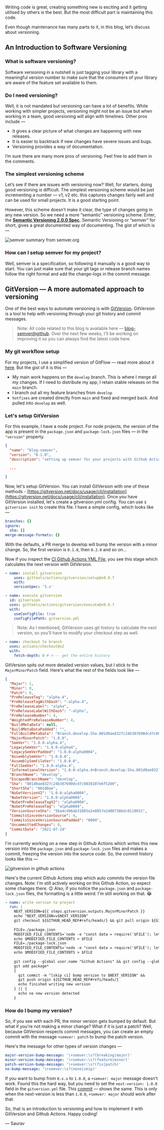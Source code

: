 Writing code is great, creating something new is exciting and it getting utilised by others is the best. But the most difficult part is maintaining this code. 

Even though maintenance has many parts to it, in this blog, let’s discuss about versioning. 

## An Introduction to Software Versioning

### What is software versioning?

Software versioning in a nutshell is just tagging your library with a meaningful version number to make sure that the consumers of your library are aware of the feature set available to them. 

### Do I need versioning?

Well, it is not mandated but versioning can have a lot of benefits. While working with simpler projects, versioning might not be an issue but when working in a team, good versioning will align with timelines. Other pros include — 

- It gives a clear picture of what changes are happening with new releases.
- It is easier to backtrack if new changes have severe issues and bugs.
- Versioning provides a way of documentation.

I’m sure there are many more pros of versioning. Feel free to add them in the comments. 

### The simplest versioning scheme

Let’s see if there are issues with versioning now? Well, for starters, doing good versioning is difficult. The simplest versioning scheme would be just incrementing a number — v1, v2 etc. this captures changes fairly well and can be used for small projects. It is a good starting point. 

However, this scheme doesn’t make it clear, the type of changes going in any new version. So we need a more “semantic” versioning scheme. Enter, the **[Semantic Versioning 2.0.0 Spec](https://semver.org/).** Semantic Versioning or “semver” for short, gives a great documented way of documenting. The gist of which is —

![semver summary from semver.org](/store/49-software-versioning-an-intro-with-gitversion/images/semver-summary.jpeg)

### How can I setup semver for my project?

Well, semver is a specification, so following it manually is a good way to start. You can just make sure that your git tags or release branch names follow the right format and add the change-logs in the commit message. 

## GitVersion — A more automated approach to versioning

One of the best ways to automate versioning is with [GitVersion](https://gitversion.net/). GitVersion is a tool to help with  versioning through your git history and commit messages.

> Note: All code related to this blog is available here — [blog-semver@github](https://github.com/mrsauravsahu/blog-semver). Over the next few weeks, I'll be working on improving it so you can always find the latest code here.

### My git workflow setup

For my projects, I use a simplified version of GitFlow — read more about it [here](https://www.atlassian.com/git/tutorials/comparing-workflows/gitflow-workflow). But the gist of it is this —

- My main work happens on the `develop` branch. This is where I merge all my changes. If I need to distribute my app, I retain stable releases on the `main` branch.
- I branch out all my feature branches from `develop`
- `hotfixes` are created directly from `main` and fixed and merged back. And pulled into `develop` as well.

### Let's setup GitVersion

For this example, I have a node project. For node projects, the version of the app is present in the `package.json` and `package-lock.json` files — in the `"version"` property.

```json
{
  "name": "blog-semver",
  "version": "0.1.0",
  "description": "setting up semver for your projects with Github Actions",

  ...

}
```

Now, let's setup GitVersion. You can install GitVersion with one of these methods - [https://gitversion.net/docs/usage/cli/installation](https://gitversion.net/docs/usage/cli/installation). Once you have GitVersion installed, let's create a gitversion.yml config. You can use `$ gitversion init` to create this file. I have a simple config, which looks like —

```yaml
branches: {}
ignore:
  sha: []
merge-message-formats: {}
```

With the defaults, a PR merge to develop will bump the version with a minor change. So, the first version is `0.1.0`, then `0.2.0` and so on...

Now if you inspect the [CI Github Actions YML File](https://github.com/mrsauravsahu/blog-semver/blob/main/.github/workflows/ci.yml), you see this stage which calculates the next version with GitVersion. 

```yaml
- name: install gitversion
	uses: gittools/actions/gitversion/setup@v0.9.7
    with:
    versionSpec: '5.x'

- name: execute gitversion
  id: gitversion
  uses: gittools/actions/gitversion/execute@v0.9.7
  with:
    useConfigFile: true
    configFilePath: gitversion.yml
```

> Note: As I mentioned, GitVersion uses git history to calculate the next version, so you'll have to modify your checkout step as well.

```yaml
- name: checkout to branch
  uses: actions/checkout@v2
  with:
    fetch-depth: 0 # <--- get the entire history
```

GitVersion spits out more detailed version values, but I stick to the `MajorMinorPatch` field. Here's what the rest of the fields look like —

```json
{
  "Major": 1,
  "Minor": 0,
  "Patch": 0,
  "PreReleaseTag": "alpha.4",
  "PreReleaseTagWithDash": "-alpha.4",
  "PreReleaseLabel": "alpha",
  "PreReleaseLabelWithDash": "-alpha",
  "PreReleaseNumber": 4,
  "WeightedPreReleaseNumber": 4,
  "BuildMetaData": null,
  "BuildMetaDataPadded": "",
  "FullBuildMetaData": "Branch.develop.Sha.801d0ae8327c24b387690dcd7c0838107e6f5260",
  "MajorMinorPatch": "1.0.0",
  "SemVer": "1.0.0-alpha.4",
  "LegacySemVer": "1.0.0-alpha4",
  "LegacySemVerPadded": "1.0.0-alpha0004",
  "AssemblySemVer": "1.0.0.0",
  "AssemblySemFileVer": "1.0.0.0",
  "FullSemVer": "1.0.0-alpha.4",
  "InformationalVersion": "1.0.0-alpha.4+Branch.develop.Sha.801d0ae8327c24b387690dcd7c0838107e6f5260",
  "BranchName": "develop",
  "EscapedBranchName": "develop",
  "Sha": "801d0ae8327c24b387690dcd7c0838107e6f5260",
  "ShortSha": "801d0ae",
  "NuGetVersionV2": "1.0.0-alpha0004",
  "NuGetVersion": "1.0.0-alpha0004",
  "NuGetPreReleaseTagV2": "alpha0004",
  "NuGetPreReleaseTag": "alpha0004",
  "VersionSourceSha": "5ba4cd98ab31085a2e8057e2d00738bdc0118031",
  "CommitsSinceVersionSource": 4,
  "CommitsSinceVersionSourcePadded": "0004",
  "UncommittedChanges": 0,
  "CommitDate": "2021-07-24"
}
```

I'm currently working on a new step in Github Actions which writes this new version into the `package.json` and `package-lock.json` files and makes a commit, freezing the version into the source code. So, the commit history looks like this —

![gitversion in github actions](/store/49-software-versioning-an-intro-with-gitversion/images/gitversion-in-github-actions.png)

Here's the current Github Actions step which auto commits the version file changes. Note: I'm still actively working on this Github Action, so expect some changes there. 😉 Also, if you notice the `package.json` and `package-lock.json` files, the formatting is a little weird. I'm still working on that. 😂

```yaml
- name: write version to project
  run: |
    NEXT_VERSION=${{ steps.gitversion.outputs.MajorMinorPatch }}
    echo "NEXT_VERSION=v$NEXT_VERSION"
    git checkout ${GITHUB_HEAD_REF#refs/heads/} && git pull origin ${GITHUB_HEAD_REF#refs/heads/} 
    
    FILE=./package.json
    MODIFIED_FILE_CONTENTS=`node -e "const data = require('$FILE'); let modifiedData = { ...data, version: '$NEXT_VERSION' }; console.log(JSON.stringify(modifiedData, undefined, 2))"`
    echo $MODIFIED_FILE_CONTENTS > $FILE
    FILE=./package-lock.json
    MODIFIED_FILE_CONTENTS=`node -e "const data = require('$FILE'); let modifiedData = { ...data, version: '$NEXT_VERSION' }; console.log(JSON.stringify(modifiedData, undefined, 2))"`
    echo $MODIFIED_FILE_CONTENTS > $FILE
    
    git config --global user.name "Github Actions" && git config --global user.email "noreply@github.com"
    git add package* 
    {
      git commit -m "[skip ci] bump version to $NEXT_VERSION" &&
      git push origin ${GITHUB_HEAD_REF#refs/heads/}
      echo finished writing new version
    } || {
      echo no new version detected
    }
```

### How do I bump my version?

So, if you see with each PR, the minor version gets bumped by default. But what if you're not making a minor change? What if it is just a patch? Well, because GitVersion respects commit messages, you can create an empty commit with the message `+semver: patch` to bump the patch version.

Here's the message for other types of version changes —

```yaml
major-version-bump-message: '\+semver:\s?(breaking|major)'
minor-version-bump-message: '\+semver:\s?(feature|minor)'
patch-version-bump-message: '\+semver:\s?(fix|patch)'
no-bump-message: '\+semver:\s?(none|skip)'
```

If you want to bump from `0.x.x` to `1.0.0`, a `+semver: major` message doesn't work. Found this the hard way, but you need to set the `next-version: 1.0.0` field in the `gitversion.yml` file. This [commit](https://github.com/mrsauravsahu/blog-semver/pull/6/commits/1c4f3b0a67516e360021047f1e1726bf304b0d03) — shows the same. This is only when the next-version is less than `1.0.0`, `+semver: major` should work after that.

So, that is an introduction to versioning and how to implement it with GitVersion and Github Actions. Happy coding!

— Saurav
